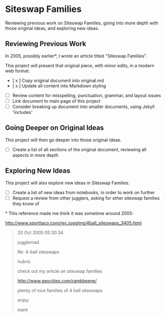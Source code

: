 # Siteswap Families

Reviewing previous work on Siteswap Families, going into more depth with those original ideas, and exploring new ideas.

## Reviewing Previous Work

In 2005, possibly earlier*, I wrote an article titled "Siteswap Families".

This project will present that original piece, with minor edits, in a modern web format.

- [ x ] Copy original document into original.md
- [ x ] Update all content into Markdown styling 
- [ ] Review content for misspelling, punctuation, grammar, and layout issues
- [ ] Link document to main page of this project
- [ ] Consider breaking up document into smaller documents, using Jekyll 'includes'

## Going Deeper on Original Ideas

This project will then go deeper into those original ideas.

- [ ] Create a list of all sections of the original document, reviewing all aspects in more depth

## Exploring New Ideas

This project will also explore new ideas in Siteswap Families.

- [ ] Create a list of new ideas from notebooks, in order to work on further
- [ ] Request a review from other jugglers, asking for other siteswap families they know of

\* This reference made me think it was sometime around 2005: 

http://www.sporttaco.com/rec.juggling/4ball_siteswaps_3405.html

> 20 Oct 2005 05:30:34
>
> jugglemad
> 
> Re: 4-ball siteswaps
> 
> hubris 
> 
> check out my article on siteswap families 
> 
> http://www.geocities.com/ramkbeene/
> 
> plenty of nice families of 4 ball siteswaps 
> 
> enjoy 
> 
> mark 
